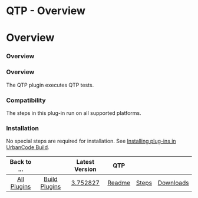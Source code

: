 
QTP - Overview
==============

# Overview



### Overview




 


### Overview


The QTP plugin executes QTP tests.


### Compatibility


The steps in this plug-in 
run on all supported platforms.


### Installation


No special steps are required for installation. See [Installing 
plug-ins in UrbanCode 
Build](http://www-01.ibm.com/support/knowledgecenter/#!/SS8NMD_6.1.0/com.ibm.ucbuild.doc/topics/plugin_ch.html 
"Installing plug-ins in UrbanCode Build").




|Back to ...||Latest Version|QTP |||
| :---: | :---: | :---: | :---: | :---: | :---: |
|[All Plugins](../../index.md)|[Build Plugins](../README.md)|[3.752827](https://raw.githubusercontent.com/UrbanCode/IBM-UCB-PLUGINS/main/files/QTP/QTP-3.752827.zip)|[Readme](README.md)|[Steps](steps.md)|[Downloads](downloads.md)|
